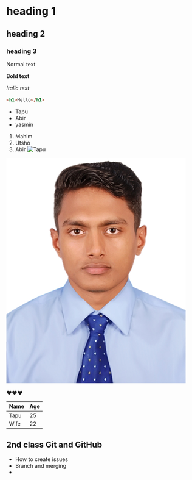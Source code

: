 # heading 1
## heading 2
### heading 3
Normal text 

**Bold text**

 _Italic text_

  ```html
  <h1>Hello</h1>
  ```

- Tapu
- Abir 
- yasmin
 
1. Mahim
2. Utsho
3. Abir
 ![ Tapu ](jobpic.jpg)

![tapu](images/jobpic.jpg)
  
  ❤️❤️❤️

  | Name | Age |
  |------|------|
  | Tapu | 25 |
  | Wife | 22 |

  ## 2nd class Git and GitHub
  - How to create issues
  - Branch and merging
  - 